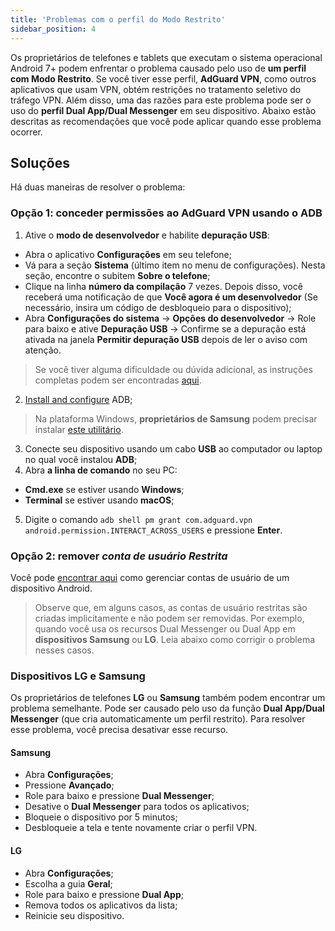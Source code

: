 ```yaml
---
title: 'Problemas com o perfil do Modo Restrito'
sidebar_position: 4
---
```


Os proprietários de telefones e tablets que executam o sistema operacional Android 7+ podem enfrentar o problema causado pelo uso de **um perfil com Modo Restrito**. Se você tiver esse perfil, **AdGuard VPN**, como outros aplicativos que usam VPN, obtém restrições no tratamento seletivo do tráfego VPN. Além disso, uma das razões para este problema pode ser o uso do **perfil Dual App/Dual Messenger** em seu dispositivo. Abaixo estão descritas as recomendações que você pode aplicar quando esse problema ocorrer.

## Soluções

Há duas maneiras de resolver o problema:

### Opção 1: conceder permissões ao AdGuard VPN usando o ADB

1. Ative o **modo de desenvolvedor** e habilite **depuração USB**:
- Abra o aplicativo **Configurações** em seu telefone;
- Vá para a seção **Sistema** (último item no menu de configurações). Nesta seção, encontre o subitem **Sobre o telefone**;
- Clique na linha **número da compilação** 7 vezes. Depois disso, você receberá uma notificação de que **Você agora é um desenvolvedor** (Se necessário, insira um código de desbloqueio para o dispositivo);
- Abra **Configurações do sistema** → **Opções do desenvolvedor** → Role para baixo e ative **Depuração USB** → Confirme se a depuração está ativada na janela **Permitir depuração USB** depois de ler o aviso com atenção.

> Se você tiver alguma dificuldade ou dúvida adicional, as instruções completas podem ser encontradas [aqui](https://developer.android.com/studio/debug/dev-options).

2. [Install and configure](https://www.xda-developers.com/install-adb-windows-macos-linux/) ADB;
> Na plataforma Windows, **proprietários de Samsung** podem precisar instalar [este utilitário](https://developer.samsung.com/mobile/android-usb-driver.html).

3. Conecte seu dispositivo usando um cabo **USB** ao computador ou laptop no qual você instalou **ADB**;
4. Abra **a linha de comando** no seu PC:
- **Cmd.exe** se estiver usando **Windows**;
- **Terminal** se estiver usando **macOS**;
5. Digite o comando `adb shell pm grant com.adguard.vpn android.permission.INTERACT_ACROSS_USERS` e pressione **Enter**.

### Opção 2: remover *conta de usuário Restrita*

Você pode [encontrar aqui](https://support.google.com/a/answer/6223444?hl=en) como gerenciar contas de usuário de um dispositivo Android.

> Observe que, em alguns casos, as contas de usuário restritas são criadas implicitamente e não podem ser removidas. Por exemplo, quando você usa os recursos Dual Messenger ou Dual App em **dispositivos Samsung** ou **LG**. Leia abaixo como corrigir o problema nesses casos.

### Dispositivos LG e Samsung

Os proprietários de telefones **LG** ou **Samsung** também podem encontrar um problema semelhante. Pode ser causado pelo uso da função **Dual App/Dual Messenger** (que cria automaticamente um perfil restrito). Para resolver esse problema, você precisa desativar esse recurso.

#### Samsung

- Abra **Configurações**;
- Pressione **Avançado**;
- Role para baixo e pressione **Dual Messenger**;
- Desative o **Dual Messenger** para todos os aplicativos;
- Bloqueie o dispositivo por 5 minutos;
- Desbloqueie a tela e tente novamente criar o perfil VPN.

#### LG

- Abra **Configurações**;
- Escolha a guia **Geral**;
- Role para baixo e pressione **Dual App**;
- Remova todos os aplicativos da lista;
- Reinicie seu dispositivo.